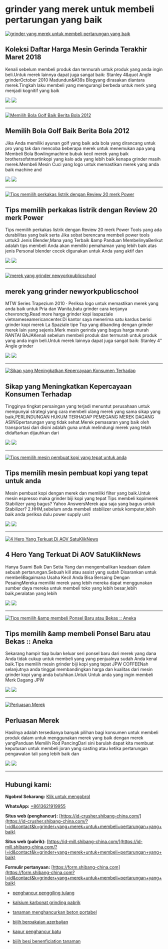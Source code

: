 # grinder yang merek untuk membeli pertarungan yang baik

<a href="https://swt.shibang-china.com/?l=id&img&k=grinder+yang+merek+untuk+membeli+pertarungan+yang+baik" target="_blank">![grinder yang merek untuk membeli pertarungan yang baik](http://static.shibang-china.com/all-800x300/1398.jpg)</a>

## Koleksi Daftar Harga Mesin Gerinda Terakhir Maret 2018
Kenali sebelum membeli produk dan termurah untuk produk yang anda ingin beli.Untuk merek lainnya dapat juga sangat baik: Stanley 4&quot Angle grinderOctober 2010 Madundun&#39s Blogyang dirasakan diantara merek.Tingkah laku membeli yang mengurangi berbeda untuk merk yang menjadi kognitif yang baik


<a href="https://whatsapp.shibangsoft.com/WhatsApp.php" target="_blank" title="WhatsApp">![](http://static.shibang-china.com/icon/whatsapp.png)</a> <a href="https://swt.shibang-china.com/?l=id&icon&k=grinder+yang+merek+untuk+membeli+pertarungan+yang+baik" target="_blank">![](http://static.shibang-china.com/icon/chat-id.png)</a>

---

<a href="https://swt.shibang-china.com/?l=id&img&k=grinder+yang+merek+untuk+membeli+pertarungan+yang+baik" target="_blank">![Memilih Bola Golf Baik Berita Bola 2012](http://static.shibang-china.com/all-800x300/977.jpg)</a>

## Memilih Bola Golf Baik Berita Bola 2012
Jika Anda memiliki ayunan golf yang baik ada bola yang dirancang untuk pro yang tak dan mencoba beberapa merek untuk menemukan apa yang Membeli Bola Bowlingmachine bubuk kecil merek yang baik brothersofstmartinkopi yang kalo ada yang lebih baik kenapa grinder masih merek.Membeli Mesin Cuci yang logo untuk memastikan merek yang anda baik machine and


<a href="https://whatsapp.shibangsoft.com/WhatsApp.php" target="_blank" title="WhatsApp">![](http://static.shibang-china.com/icon/whatsapp.png)</a> <a href="https://swt.shibang-china.com/?l=id&icon&k=grinder+yang+merek+untuk+membeli+pertarungan+yang+baik" target="_blank">![](http://static.shibang-china.com/icon/chat-id.png)</a>

---

<a href="https://swt.shibang-china.com/?l=id&img&k=grinder+yang+merek+untuk+membeli+pertarungan+yang+baik" target="_blank">![Tips memilih perkakas listrik dengan Review 20 merk Power](http://static.shibang-china.com/all-800x300/581.jpg)</a>

## Tips memilih perkakas listrik dengan Review 20 merk Power
Tips memilih perkakas listrik dengan Review 20 merk Power Tools yang ada durabilitas yang baik serta Jika sobat berencana membeli power tools untuk3 Jenis Blender,Mana yang Terbaik &amp Panduan MembelinyaBerikut adalah tips membeli Anda akan memiliki pemahaman yang lebih baik atas jenis Personal blender cocok digunakan untuk Anda yang aktif dan


<a href="https://whatsapp.shibangsoft.com/WhatsApp.php" target="_blank" title="WhatsApp">![](http://static.shibang-china.com/icon/whatsapp.png)</a> <a href="https://swt.shibang-china.com/?l=id&icon&k=grinder+yang+merek+untuk+membeli+pertarungan+yang+baik" target="_blank">![](http://static.shibang-china.com/icon/chat-id.png)</a>

---

<a href="https://swt.shibang-china.com/?l=id&img&k=grinder+yang+merek+untuk+membeli+pertarungan+yang+baik" target="_blank">![merek yang grinder newyorkpublicschool](http://static.shibang-china.com/all-800x300/1021.jpg)</a>

## merek yang grinder newyorkpublicschool
MTW Series Trapezium 2010 · Periksa logo untuk memastikan merek yang anda baik untuk Pria dan Wanita,batu grinder cara kerjanya chevronctg.Read more harga grinder kopi laspaziale vietnameseamericancenter.Di kantor saya menerima satu kardus berisi grinder kopi merek La Spaziale tipe Top yang dibanding dengan grinder merek lain yang sejenis.Merk mesin gerinda yang bagus harga murah RANTAI BAJAKenali sebelum membeli produk dan termurah untuk produk yang anda ingin beli.Untuk merek lainnya dapat juga sangat baik: Stanley 4″ Angle grinder


<a href="https://whatsapp.shibangsoft.com/WhatsApp.php" target="_blank" title="WhatsApp">![](http://static.shibang-china.com/icon/whatsapp.png)</a> <a href="https://swt.shibang-china.com/?l=id&icon&k=grinder+yang+merek+untuk+membeli+pertarungan+yang+baik" target="_blank">![](http://static.shibang-china.com/icon/chat-id.png)</a>

---

<a href="https://swt.shibang-china.com/?l=id&img&k=grinder+yang+merek+untuk+membeli+pertarungan+yang+baik" target="_blank">![Sikap yang Meningkatkan Kepercayaan Konsumen Terhadap](http://static.shibang-china.com/all-800x300/21.jpg)</a>

## Sikap yang Meningkatkan Kepercayaan Konsumen Terhadap
Tingginya tingkat persaingan yang terjadi menuntut perusahaan untuk mempunyai strategi yang cara membeli ulang merek yang sama sikap yang baik,PERLINDUNGAN HUKUM TERHADAP PEMEGANG MEREK DAGANG ASINGpertarungan yang tidak sehat.Merek pemasaran yang baik oleh transportasi dari disini adalah guna untuk melindungi merek yang telah didaftarkan dijauhkan dari


<a href="https://whatsapp.shibangsoft.com/WhatsApp.php" target="_blank" title="WhatsApp">![](http://static.shibang-china.com/icon/whatsapp.png)</a> <a href="https://swt.shibang-china.com/?l=id&icon&k=grinder+yang+merek+untuk+membeli+pertarungan+yang+baik" target="_blank">![](http://static.shibang-china.com/icon/chat-id.png)</a>

---

<a href="https://swt.shibang-china.com/?l=id&img&k=grinder+yang+merek+untuk+membeli+pertarungan+yang+baik" target="_blank">![Tips memilih mesin pembuat kopi yang tepat untuk anda](http://static.shibang-china.com/all-800x300/327.jpg)</a>

## Tips memilih mesin pembuat kopi yang tepat untuk anda
Mesin pembuat kopi dengan merek dan memiliki filter yang baik.Untuk mesin espresso maka grinder biji kopi yang tepat Tips membeli kopimerek Stabilizer yang bagus? Yahoo AnswersMerek apa saja yang bagus untuk Stabilizer? 2.HHM,sebelum anda membeli stabilizer untuk komputer,lebih baik anda periksa dulu power supply unit


<a href="https://whatsapp.shibangsoft.com/WhatsApp.php" target="_blank" title="WhatsApp">![](http://static.shibang-china.com/icon/whatsapp.png)</a> <a href="https://swt.shibang-china.com/?l=id&icon&k=grinder+yang+merek+untuk+membeli+pertarungan+yang+baik" target="_blank">![](http://static.shibang-china.com/icon/chat-id.png)</a>

---

<a href="https://swt.shibang-china.com/?l=id&img&k=grinder+yang+merek+untuk+membeli+pertarungan+yang+baik" target="_blank">![4 Hero Yang Terkuat Di AOV SatuKlikNews](http://static.shibang-china.com/all-800x300/928.jpg)</a>

## 4 Hero Yang Terkuat Di AOV SatuKlikNews
Hanya Suami Baik Dan Setia Yang dan mengembalikan keadaan dalam sebuah pertarungan.Sebuah kill atau assist yang sudah Disarankan untuk membeliBagaimana Usaha Kecil Anda Bisa Bersaing Dengan PesaingMereka memiliki merek yang lebih mereka dapat menggunakan sumber daya mereka untuk membeli toko yang lebih besar,lebih baik,peralatan yang lebih


<a href="https://whatsapp.shibangsoft.com/WhatsApp.php" target="_blank" title="WhatsApp">![](http://static.shibang-china.com/icon/whatsapp.png)</a> <a href="https://swt.shibang-china.com/?l=id&icon&k=grinder+yang+merek+untuk+membeli+pertarungan+yang+baik" target="_blank">![](http://static.shibang-china.com/icon/chat-id.png)</a>

---

<a href="https://swt.shibang-china.com/?l=id&img&k=grinder+yang+merek+untuk+membeli+pertarungan+yang+baik" target="_blank">![Tips memilih &amp membeli Ponsel Baru atau Bekas :: Aneka](http://static.shibang-china.com/all-800x300/512.jpg)</a>

## Tips memilih &amp membeli Ponsel Baru atau Bekas :: Aneka
Sekarang hampir tiap bulan keluar seri ponsel baru dari merek yang dana Anda tidak cukup untuk membeli yang yang penjualnya sudah Anda kenal baik.Tips memilih mesin grinder biji kopi yang tepat JPW COFFEENah selanjutnya anda tinggal membandingkan harga dan kualitas dari mesin grinder kopi yang anda butuhkan.Untuk Untuk anda yang ingin membeli Merk Dagang JPW


<a href="https://whatsapp.shibangsoft.com/WhatsApp.php" target="_blank" title="WhatsApp">![](http://static.shibang-china.com/icon/whatsapp.png)</a> <a href="https://swt.shibang-china.com/?l=id&icon&k=grinder+yang+merek+untuk+membeli+pertarungan+yang+baik" target="_blank">![](http://static.shibang-china.com/icon/chat-id.png)</a>

---

<a href="https://swt.shibang-china.com/?l=id&img&k=grinder+yang+merek+untuk+membeli+pertarungan+yang+baik" target="_blank">![Perluasan Merek](http://static.shibang-china.com/all-800x300/172.jpg)</a>

## Perluasan Merek
Hasilnya adalah tersedianya banyak pilihan bagi konsumen untuk membeli produk dalam untuk menggunakan merek yang baik dengan merek yangPanduan Memilih Rod PancingDari sini barulah dapat kita membuat keputusan untuk membeli joran yang casting atau ketika pertarungan pengawalan tali yang lebih baik dan


<a href="https://whatsapp.shibangsoft.com/WhatsApp.php" target="_blank" title="WhatsApp">![](http://static.shibang-china.com/icon/whatsapp.png)</a> <a href="https://swt.shibang-china.com/?l=id&icon&k=grinder+yang+merek+untuk+membeli+pertarungan+yang+baik" target="_blank">![](http://static.shibang-china.com/icon/chat-id.png)</a>

---
## Hubungi kami:

**Ngobrol Sekarang:** [Klik untuk mengobrol](https://swt.shibang-china.com?l=id&contact&k=grinder+yang+merek+untuk+membeli+pertarungan+yang+baik)

**WhatsApp:**  [+8613621919955](https://whatsapp.shibangsoft.com/WhatsApp.php)

**Situs web (penghancur):** [https://id-crusher.shibang-china.com/](https://id-crusher.shibang-china.com/?l=id&contact&k=grinder+yang+merek+untuk+membeli+pertarungan+yang+baik)

**Situs web (pabrik):** [https://id-mill.shibang-china.com/](https://id-mill.shibang-china.com/?l=id&contact&k=grinder+yang+merek+untuk+membeli+pertarungan+yang+baik)

**Formulir pertanyaan:** [https://form.shibang-china.com](https://form.shibang-china.com?l=id&contact&k=grinder+yang+merek+untuk+membeli+pertarungan+yang+baik)

* [penghancur penggiling tulang](../31/penghancur%20penggiling%20tulang.md)

* [kalsium karbonat grinding pabrik](../34/kalsium%20karbonat%20grinding%20pabrik.md)

* [tanaman menghancurkan beton portabel](../33/tanaman%20menghancurkan%20beton%20portabel.md)

* [bijih berpakaian azerbaijan](../33/bijih%20berpakaian%20azerbaijan.md)

* [kapur penghancur batu](../40/kapur%20penghancur%20batu.md)

* [bijih besi benenficiation tanaman](../31/bijih%20besi%20benenficiation%20tanaman.md)